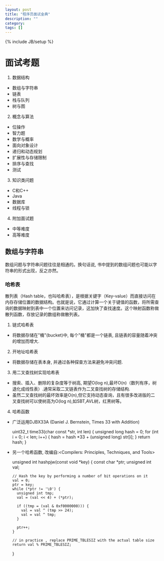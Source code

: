 ```yaml
---
layout: post
title: "程序员面试金典"
description: ""
category: 
tags: []
---
```

{% include JB/setup %}

# 面试考题

1. 数据结构
* 数组与字符串
* 链表
* 栈与队列
* 树与图
2. 概念与算法
* 位操作
* 智力题
* 数学与概率
* 面向对象设计
* 递归和动态规划
* 扩展性与存储限制
* 排序与查找
* 测试
3. 知识类问题
* C和C++
* Java
* 数据库
* 线程与锁
4. 附加面试题
* 中等难度
* 高等难度

## 数组与字符串

数组问题与字符串问题往往是相通的。换句话说, 书中提到的数组问题也可能以字符串的形式出现，反之亦然。

### 哈希表
散列表（Hash table，也叫哈希表），是根据关键字（Key-value）而直接访问在内存存储位置的数据结构。也就是说，它通过计算一个关于键值的函数，将所需查询的数据映射到表中一个位置来访问记录，这加快了查找速度。这个映射函数称做散列函数，存放记录的数组称做散列表。

1. 链式哈希表
* 将数据存储在"桶"(bucket)中, 每个"桶"都是一个链表, 且链表的容量随着冲突的增加而增大.  
2. 开地址哈希表
* 将数据存储在表本身, 并通过各种探查方法来避免冲突问题.  
3. 用二叉查找树实现哈希表
* 搜索、插入、删除的复杂度等于树高, 期望O(log n),最坏O(n)（数列有序，树退化成线性表）.通常采取二叉链表作为二叉查找树的存储结构.
* 虽然二叉查找树的最坏效率是O(n),但它支持动态查询，且有很多改进版的二叉查找树可以使树高为O(log n),如SBT,AVL树，红黑树等。
4. 哈希函数


* 广泛运用DJBX33A (Daniel J. Bernstein, Times 33 with Addition)

    uint32_t time33(char const *str, int len) 
    { 
        unsigned long  hash = 0; 
        for (int i = 0; i < len; i++) { 
            hash = hash *33 + (unsigned long) str[i]; 
        } 
        return hash; 
    }

* 另一个哈希函数, 改编自:<Compilers: Principles, Techniques, and Tools>

    unsigned int hashpjw(const void *key) {
      const char *ptr;
      unsigned int val;
    
      // Hash the key by performing a number of bit operations on it
      val = 0;
      ptr = key;
      while (*ptr != '\0') {
        unsigned int tmp;
        val = (val << 4) + (*ptr);
    
        if ((tmp = (val & 0xf0000000))) {
          val = val ^ (tmp >> 24);
          val = val ^ tmp;
        }
    
        ptr++;
      }
    
      // in practice , replace PRIME_TBLESIZ with the actual table size
      return val % PRIME_TBLESIZ;
    }

